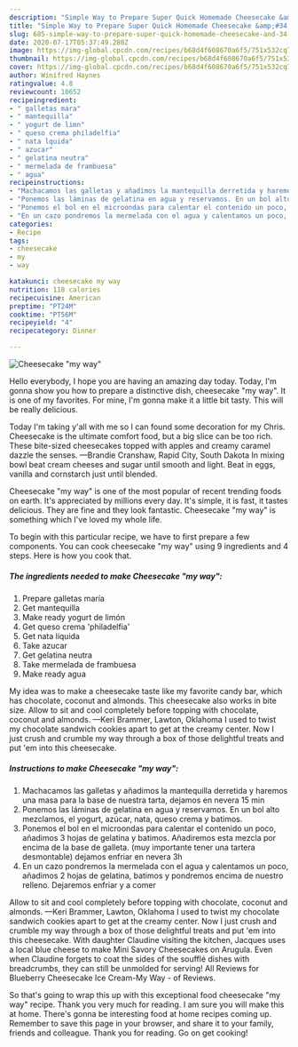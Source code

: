 ```yaml
---
description: "Simple Way to Prepare Super Quick Homemade Cheesecake &amp;#34;my way&amp;#34;"
title: "Simple Way to Prepare Super Quick Homemade Cheesecake &amp;#34;my way&amp;#34;"
slug: 685-simple-way-to-prepare-super-quick-homemade-cheesecake-and-34-my-way-and-34
date: 2020-07-17T05:37:49.280Z
image: https://img-global.cpcdn.com/recipes/b68d4f608670a6f5/751x532cq70/cheesecake-my-way-foto-principal.jpg
thumbnail: https://img-global.cpcdn.com/recipes/b68d4f608670a6f5/751x532cq70/cheesecake-my-way-foto-principal.jpg
cover: https://img-global.cpcdn.com/recipes/b68d4f608670a6f5/751x532cq70/cheesecake-my-way-foto-principal.jpg
author: Winifred Haynes
ratingvalue: 4.8
reviewcount: 10652
recipeingredient:
- " galletas mara"
- " mantequilla"
- " yogurt de limn"
- " queso crema philadelfia"
- " nata lquida"
- " azucar"
- " gelatina neutra"
- " mermelada de frambuesa"
- " agua"
recipeinstructions:
- "Machacamos las galletas y añadimos la mantequilla derretida y haremos una masa para la base de nuestra tarta, dejamos en nevera 15 min"
- "Ponemos las láminas de gelatina en agua y reservamos. En un bol alto mezclamos, el yogurt, azúcar, nata, queso crema y batimos."
- "Ponemos el bol en el microondas para calentar el contenido un poco, añadimos 3 hojas de gelatina y batimos. Añadiremos esta mezcla por encima de la base de galleta. (muy importante tener una tartera desmontable) dejamos enfriar en nevera 3h"
- "En un cazo pondremos la mermelada con el agua y calentamos un poco, añadimos 2 hojas de gelatina, batimos y pondremos encima de nuestro relleno. Dejaremos enfriar y a comer"
categories:
- Recipe
tags:
- cheesecake
- my
- way

katakunci: cheesecake my way 
nutrition: 118 calories
recipecuisine: American
preptime: "PT24M"
cooktime: "PT56M"
recipeyield: "4"
recipecategory: Dinner

---
```



![Cheesecake &#34;my way&#34;](https://img-global.cpcdn.com/recipes/b68d4f608670a6f5/751x532cq70/cheesecake-my-way-foto-principal.jpg)

Hello everybody, I hope you are having an amazing day today. Today, I'm gonna show you how to prepare a distinctive dish, cheesecake &#34;my way&#34;. It is one of my favorites. For mine, I'm gonna make it a little bit tasty. This will be really delicious.

Today I&#39;m taking y&#39;all with me so I can found some decoration for my Chris. Cheesecake is the ultimate comfort food, but a big slice can be too rich. These bite-sized cheesecakes topped with apples and creamy caramel dazzle the senses. —Brandie Cranshaw, Rapid City, South Dakota In mixing bowl beat cream cheeses and sugar until smooth and light. Beat in eggs, vanilla and cornstarch just until blended.

Cheesecake &#34;my way&#34; is one of the most popular of recent trending foods on earth. It's appreciated by millions every day. It's simple, it is fast, it tastes delicious. They are fine and they look fantastic. Cheesecake &#34;my way&#34; is something which I've loved my whole life.


To begin with this particular recipe, we have to first prepare a few components. You can cook cheesecake &#34;my way&#34; using 9 ingredients and 4 steps. Here is how you cook that.

<!--inarticleads1-->

##### The ingredients needed to make Cheesecake &#34;my way&#34;:

1. Prepare  galletas maría
1. Get  mantequilla
1. Make ready  yogurt de limón
1. Get  queso crema &#39;philadelfia&#39;
1. Get  nata líquida
1. Take  azucar
1. Get  gelatina neutra
1. Take  mermelada de frambuesa
1. Make ready  agua


My idea was to make a cheesecake taste like my favorite candy bar, which has chocolate, coconut and almonds. This cheesecake also works in bite size. Allow to sit and cool completely before topping with chocolate, coconut and almonds. —Keri Brammer, Lawton, Oklahoma I used to twist my chocolate sandwich cookies apart to get at the creamy center. Now I just crush and crumble my way through a box of those delightful treats and put &#39;em into this cheesecake. 

<!--inarticleads2-->

##### Instructions to make Cheesecake &#34;my way&#34;:

1. Machacamos las galletas y añadimos la mantequilla derretida y haremos una masa para la base de nuestra tarta, dejamos en nevera 15 min
1. Ponemos las láminas de gelatina en agua y reservamos. En un bol alto mezclamos, el yogurt, azúcar, nata, queso crema y batimos.
1. Ponemos el bol en el microondas para calentar el contenido un poco, añadimos 3 hojas de gelatina y batimos. Añadiremos esta mezcla por encima de la base de galleta. (muy importante tener una tartera desmontable) dejamos enfriar en nevera 3h
1. En un cazo pondremos la mermelada con el agua y calentamos un poco, añadimos 2 hojas de gelatina, batimos y pondremos encima de nuestro relleno. Dejaremos enfriar y a comer


Allow to sit and cool completely before topping with chocolate, coconut and almonds. —Keri Brammer, Lawton, Oklahoma I used to twist my chocolate sandwich cookies apart to get at the creamy center. Now I just crush and crumble my way through a box of those delightful treats and put &#39;em into this cheesecake. With daughter Claudine visiting the kitchen, Jacques uses a local blue cheese to make Mini Savory Cheesecakes on Arugula. Even when Claudine forgets to coat the sides of the soufflé dishes with breadcrumbs, they can still be unmolded for serving! All Reviews for Blueberry Cheesecake Ice Cream-My Way - of Reviews. 

So that's going to wrap this up with this exceptional food cheesecake &#34;my way&#34; recipe. Thank you very much for reading. I am sure you will make this at home. There's gonna be interesting food at home recipes coming up. Remember to save this page in your browser, and share it to your family, friends and colleague. Thank you for reading. Go on get cooking!
